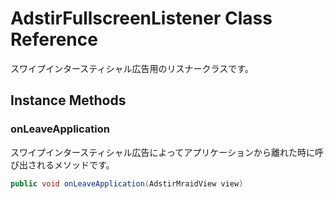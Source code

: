 # AdstirFullscreenListener Class Reference
スワイプインタースティシャル広告用のリスナークラスです。

## Instance Methods

### onLeaveApplication
スワイプインタースティシャル広告によってアプリケーションから離れた時に呼び出されるメソッドです。

```java
public void onLeaveApplication(AdstirMraidView view)
```